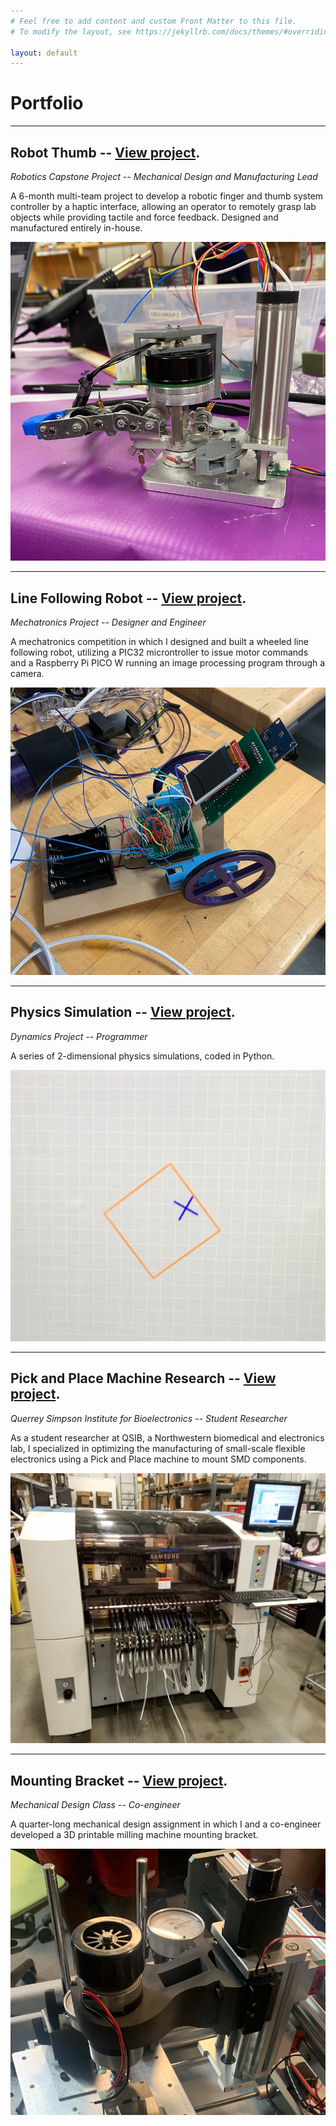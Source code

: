 ```yaml
---
# Feel free to add content and custom Front Matter to this file.
# To modify the layout, see https://jekyllrb.com/docs/themes/#overriding-theme-defaults

layout: default
---
```


# Portfolio

* * *

## Robot Thumb -- [View project](./robot-thumb.html).
_Robotics Capstone Project -- Mechanical Design and Manufacturing Lead_

A 6-month multi-team project to develop a robotic finger and thumb system controller by a haptic interface, allowing an operator to remotely grasp lab objects while providing tactile and force feedback. Designed and manufactured entirely in-house.

![Thumb](pics/thumb.png)

* * *

## Line Following Robot -- [View project](./line-follower.html).
_Mechatronics Project -- Designer and Engineer_

A mechatronics competition in which I designed and built a wheeled line following robot, utilizing a PIC32 microntroller to issue motor commands and a Raspberry Pi PICO W running an image processing program through a camera.

![Follower](pics/follower.png)

* * *

## Physics Simulation -- [View project](./physics.html).
_Dynamics Project -- Programmer_

A series of 2-dimensional physics simulations, coded in Python.

![Box](pics/box.png)

* * *

## Pick and Place Machine Research -- [View project](./research.html).
_Querrey Simpson Institute for Bioelectronics -- Student Researcher_

As a student researcher at QSIB, a Northwestern biomedical and electronics lab, I specialized in optimizing the manufacturing of small-scale flexible electronics using a Pick and Place machine to mount SMD components.

![Pickandplace](pics/pickandplace.png)

* * *

## Mounting Bracket -- [View project](./bracket.html).
_Mechanical Design Class -- Co-engineer_

A quarter-long mechanical design assignment in which I and a co-engineer developed a 3D printable milling machine mounting bracket.

![Bracket](pics/bracket.png)
